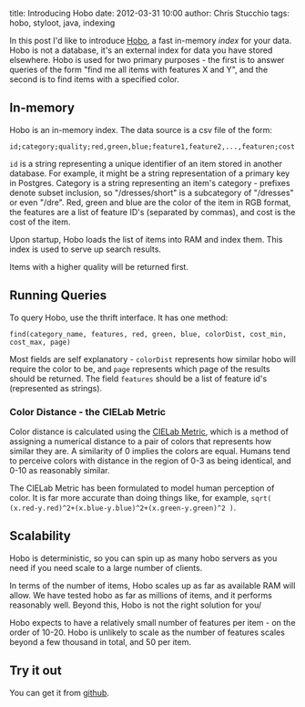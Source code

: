 title: Introducing Hobo
date: 2012-03-31 10:00
author: Chris Stucchio
tags: hobo, styloot, java, indexing




In this post I'd like to introduce [Hobo](https://github.com/stucchio/Hobo), a fast in-memory *index* for your data. Hobo is not a database, it's an external index for data you have stored elsewhere. Hobo is used for two primary purposes - the first is to answer queries of the form "find me all items with features X and Y", and the second is to find items with a specified color.


## In-memory

Hobo is an in-memory index. The data source is a csv file of the form:

    id;category;quality;red,green,blue;feature1,feature2,...,featuren;cost

`id` is a string representing a unique identifier of an item stored in another database. For example, it might be a string representation of a primary key in Postgres. Category is a string representing an item's category - prefixes denote subset inclusion, so "/dresses/short" is a subcategory of "/dresses" or even "/dre". Red, green and blue are the color of the item in RGB format, the features are a list of feature ID's (separated by commas), and cost is the cost of the item.

Upon startup, Hobo loads the list of items into RAM and index them. This index is used to serve up search results.

Items with a higher quality will be returned first.

## Running Queries

To query Hobo, use the thrift interface. It has one method:

    find(category_name, features, red, green, blue, colorDist, cost_min, cost_max, page)

Most fields are self explanatory - `colorDist` represents how similar hobo will require the color to be, and `page` represents which page of the results should be returned. The field `features` should be a list of feature id's (represented as strings).

### Color Distance - the CIELab Metric

Color distance is calculated using the [CIELab Metric](http://en.wikipedia.org/wiki/Color_difference), which is a method of assigning a numerical distance to a pair of colors that represents how similar they are. A similarity of 0 implies the colors are equal. Humans tend to perceive colors with distance in the region of 0-3 as being identical, and 0-10 as reasonably similar.

The CIELab Metric has been formulated to model human perception of color. It is far more accurate than doing things like, for example, `sqrt( (x.red-y.red)^2+(x.blue-y.blue)^2+(x.green-y.green)^2 )`.

## Scalability

Hobo is deterministic, so you can spin up as many hobo servers as you need if you need scale to a large number of clients.

In terms of the number of items, Hobo scales up as far as available RAM will allow. We have tested hobo as far as millions of items, and it performs reasonably well. Beyond this, Hobo is not the right solution for you/

Hobo expects to have a relatively small number of features per item - on the order of 10-20. Hobo is unlikely to scale as the number of features scales beyond a few thousand in total, and 50 per item.

## Try it out

You can get it from [github](https://github.com/stucchio/Hobo).
